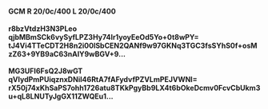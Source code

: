 #### GCM R 20/0c/400 L 20/0c/400
**r8bzVtdzH3N3PLeo**<br/>**qjbMBmSCk6vySyfLPZ3Hy74Ir1yoyEeOd5Yo+0t8wPY=**<br/>**tJ4Vi4TTeCDT2H8n2i00lSbCEN2QANf9w97GKNq3TGC3fsSYhS0f+osMzZ63+9YB9aC63nAlY9wBGV+9...**<br/><br/>
**MG3UFI6FsQ2J8wGT**<br/>**qVlydPmPUiqznxDNiI46RtA7fAFydvfPZVLmPEJVWNI=**<br/>**rX50j74xKhSaPS7ohh1726atu8TKkPgyBb9LX4t6bOkeDcmv0FcvCbUkm3u+qL8LNUTyJgGX11ZWQEu1...**